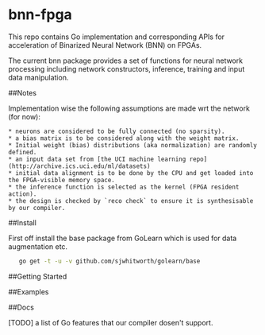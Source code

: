 # bnn-fpga

This repo contains Go implementation and corresponding APIs for acceleration of Binarized Neural Network (BNN) on FPGAs.

The current bnn package provides a set of functions for neural network processing including network constructors, inference, training and input data manipulation.

##Notes

Implementation wise the following assumptions are made wrt the network (for now):

    * neurons are considered to be fully connected (no sparsity).
    * a bias matrix is to be considered along with the weight matrix.
    * Initial weight (bias) distributions (aka normalization) are randomly defined.
    * an input data set from [the UCI machine learning repo](http://archive.ics.uci.edu/ml/datasets)
    * initial data alignment is to be done by the CPU and get loaded into the FPGA-visible memory space.
    * the inference function is selected as the kernel (FPGA resident action).
    * the design is checked by `reco check` to ensure it is synthesisable by our compiler.

##Install 

First off install the base package from GoLearn which is used for data augmentation etc.
```bash
   go get -t -u -v github.com/sjwhitworth/golearn/base
```

##Getting Started

##Examples
    
##Docs    
    
[TODO] a list of Go features that our compiler dosen't support.


